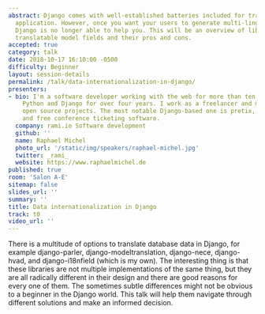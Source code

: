 ```yaml
---
abstract: Django comes with well-established batteries included for translating an
  application. However, once you want your users to generate multi-lingual site contents
  Django is no longer able to help you. This will be an overview of libraries implementing
  translatable model fields and their pros and cons.
accepted: true
category: talk
date: 2018-10-17 16:10:00 -0500
difficulty: Beginner
layout: session-details
permalink: /talk/data-internationalization-in-django/
presenters:
- bio: I'm a software developer working with the web for more than ten years and with
    Python and Django for over four years. I work as a freelancer and maintain multiple
    open source projects. The most notable Django-based one is pretix, a full-featured
    and free conference ticketing software.
  company: rami.io Software development
  github: ''
  name: Raphael Michel
  photo_url: '/static/img/speakers/raphael-michel.jpg'
  twitter: _rami_
  website: https://www.raphaelmichel.de
published: true
room: 'Salon A-E'
sitemap: false
slides_url: ''
summary: ''
title: Data internationalization in Django
track: t0
video_url: ''
---
```


There is a multitude of options to translate database data in Django, for example django-parler, django-modeltranslation, django-nece, django-hvad, and django-i18nfield (which is my own). The interesting thing is that these libraries are not multiple implementations of the same thing, but they are all radically different in their design and there are good reasons for every one of them. The sometimes subtle differences might not be obvious to a beginner in the Django world. This talk will help them navigate through different solutions and make an informed decision.
